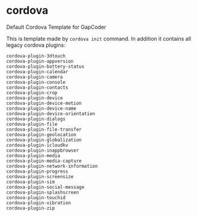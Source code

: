 # cordova
Default Cordova Template for GapCoder

This is template made by `cordova init` command. In addition it contains all legacy cordova plugins:

```
cordova-plugin-3dtouch
cordova-plugin-appversion
cordova-plugin-battery-status
cordova-plugin-calendar
cordova-plugin-camera
cordova-plugin-console
cordova-plugin-contacts
cordova-plugin-crop
cordova-plugin-device
cordova-plugin-device-motion
cordova-plugin-device-name
cordova-plugin-device-orientation
cordova-plugin-dialogs
cordova-plugin-file
cordova-plugin-file-transfer
cordova-plugin-geolocation
cordova-plugin-globalization
cordova-plugin-icloudkv
cordova-plugin-inappbrowser
cordova-plugin-media
cordova-plugin-media-capture
cordova-plugin-network-information
cordova-plugin-progress
cordova-plugin-screensize
cordova-plugin-sim
cordova-plugin-social-message
cordova-plugin-splashscreen
cordova-plugin-touchid
cordova-plugin-vibration
cordova-plugin-zip
```
